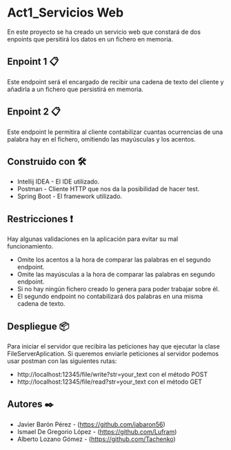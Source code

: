 # Act1_Servicios Web

En este proyecto se ha creado un servicio web que constará de dos enpoints que persitirá los datos en un fichero en memoria.

## Enpoint 1 📋

Este endpoint será el encargado de recibir una cadena de texto del cliente y añadirla a un fichero que persistirá en memoria.

## Enpoint 2 📋

Este endpoint le permitira al cliente contabilizar cuantas ocurrencias de una palabra hay en el fichero, omitiendo las mayúsculas y los acentos.

## Construido con  🛠️

* Intellij IDEA - El IDE utilizado.
* Postman - Cliente HTTP que nos da la posibilidad de hacer test.
* Spring Boot - El framework utilizado.

## Restricciones ❗
Hay algunas validaciones en la aplicación para evitar su mal funcionamiento.

* Omite los acentos a la hora de comparar las palabras en el segundo endpoint.
* Omite las mayúsculas a la hora de comparar las palabras en segundo endpoint.
* Si no hay ningún fichero creado lo genera para poder trabajar sobre él.
* El segundo endpoint no contabilizará dos palabras en una misma cadena de texto.

## Despliegue 📦
Para iniciar el servidor que recibira las peticiones hay que ejecutar la clase FileServerAplication.
Si queremos enviarle peticiones al servidor podemos usar postman con las siguientes rutas:
* http://localhost:12345/file/write?str=your_text con el método POST
* http://localhost:12345/file/read?str=your_text con el método GET

## Autores ✒️
* Javier Barón Pérez - (https://github.com/jabaron56)
* Ismael De Gregorio López - (https://github.com/Lufram)
* Alberto Lozano Gómez - (https://github.com/Tachenko)
